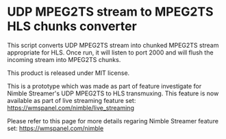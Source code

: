 UDP MPEG2TS stream to MPEG2TS HLS chunks converter
===========

This script converts UDP MPEG2TS stream into chunked MPEG2TS stream appropriate for HLS.
Once run, it will listen to port 2000 and will flush the incoming stream into MPEG2TS chunks.

This product is released under MIT license.


This is a prototype which was made as part of feature investigate for Nimble Streamer's UDP MPEG2TS to HLS transmuxing. This feature is now available as part of live streaming feature set: https://wmspanel.com/nimble/live_streaming

Please refer to this page for more details regaring Nimble Streamer feature set: https://wmspanel.com/nimble
